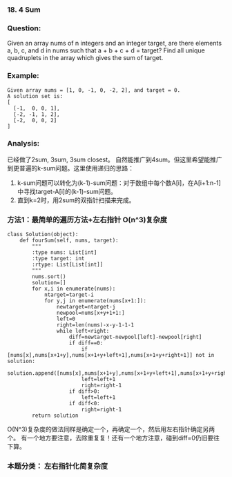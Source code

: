 ### 18. 4 Sum
### Question:
Given an array nums of n integers and an integer target, are there elements a, b, c, and d in nums such that a + b + c + d = target? Find all unique quadruplets in the array which gives the sum of target.

### Example:
```
Given array nums = [1, 0, -1, 0, -2, 2], and target = 0.
A solution set is:
[
  [-1,  0, 0, 1],
  [-2, -1, 1, 2],
  [-2,  0, 0, 2]
]
```
### Analysis:
已经做了2sum, 3sum, 3sum closest。 自然能推广到4sum。但这里希望能推广到更普遍的k-sum问题。这里使用递归的思路：
1. k-sum问题可以转化为(k-1)-sum问题：对于数组中每个数A[i]，在A[i+1:n-1]中寻找target-A[i]的(k-1)-sum问题。
2. 直到k=2时，用2sum的双指针扫描来完成。

### 方法1：最简单的遍历方法+左右指针 O(n^3)复杂度
```
class Solution(object):
    def fourSum(self, nums, target):
        """
        :type nums: List[int]
        :type target: int
        :rtype: List[List[int]]
        """
        nums.sort()
        solution=[]
        for x,i in enumerate(nums):
            ntarget=target-i
            for y,j in enumerate(nums[x+1:]):
                newtarget=ntarget-j
                newpool=nums[x+y+1+1:]
                left=0
                right=len(nums)-x-y-1-1-1
                while left<right:
                    diff=newtarget-newpool[left]-newpool[right]
                    if diff==0:
                        if [nums[x],nums[x+1+y],nums[x+1+y+left+1],nums[x+1+y+right+1]] not in solution:
                            solution.append([nums[x],nums[x+1+y],nums[x+1+y+left+1],nums[x+1+y+right+1]])
                        left=left+1
                        right=right-1
                    if diff>0:
                        left=left+1
                    if diff<0:
                        right=right-1
        return solution
 ```
 
O(N^3)复杂度的做法同样是确定一个，再确定一个，然后用左右指针确定另两个。
有一个地方要注意，去除重复复！还有一个地方注意，碰到diff=0仍旧要往下算。


### 本题分类： 左右指针化简复杂度

